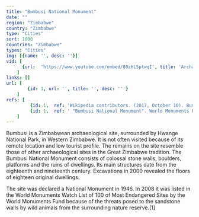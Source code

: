 ```yaml
---
title: "Bumbusi National Monument"
date: ""
region: "Zimbabwe"
country: "Zimbabwe" 
type: "Cities"
sort: 1000
countries: "Zimbabwe"
types: "Cities"
img: [{name: '', desc: ''}]
vid: [
      {url:  'https://www.youtube.com/embed/80zHLSptwqI', title: 'Archaeological Sites in Zimbabwe - Evidence of Past Activity'}  
    ]
links: []
url: [
        {id: 1, url: '', title: '', desc: '' }
    ]
refs: [
         {id: 1,  ref: 'Wikipedia contributors. (2017, October 10). Bumbusi National Monument. In Wikipedia, The Free Encyclopedia. Retrieved 22:14, March 19, 2019, from ', url: 'https://en.wikipedia.org/w/index.php?title=Bumbusi_National_Monument&oldid=804745389'},
         {id: 1,  ref: ' "Bumbusi National Monument". World Monuments Fund. 2008. Retrieved 2 September 2014.', url: 'https://www.wmf.org/project/bumbusi-national-monument'}
    ]
---
```

Bumbusi is a Zimbabwean archaeological site, surrounded by Hwange National Park, in Western Zimbabwe. It is not often visited because of its remote location and low tourist profile. The remains on the site resemble those of other archaeological sites in the Great Zimbabwe tradition. The Bumbusi National Monument consists of colossal stone walls, boulders, platforms and the ruins of dwellings. Its main structures date from the eighteenth and nineteenth century. Excavations in 2000 revealed the floors of eighteen original dwellings. 

The site was declared a National Monument in 1946. In 2008 it was listed in the World Monuments Watch List of 100 of Most Endangered Sites by the World Monuments Fund because of the threats posed to the sandstone walls by wild animals from the surrounding nature reserve.[1]